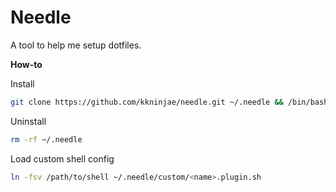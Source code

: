 # Needle

A tool to help me setup dotfiles.


**How-to**

Install

```sh
git clone https://github.com/kkninjae/needle.git ~/.needle && /bin/bash ~/.needle/setup.sh
```

Uninstall

```sh
rm -rf ~/.needle
```

Load custom shell config

```sh
ln -fsv /path/to/shell ~/.needle/custom/<name>.plugin.sh
```
